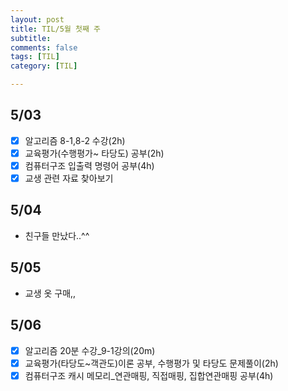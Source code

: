 ```yaml
---
layout: post
title: TIL/5월 첫째 주 
subtitle: 
comments: false
tags: [TIL]
category: [TIL]

---
```

## 5/03

 - [x] 알고리즘 8-1,8-2 수강(2h)
 - [x] 교육평가(수행평가~ 타당도) 공부(2h)
 - [x] 컴퓨터구조 입출력 명령어 공부(4h)
 - [x] 교생 관련 자료 찾아보기

## 5/04

 - 친구들 만났다..^^

## 5/05

 - 교생 옷 구매,,

## 5/06

 - [x] 알고리즘 20분 수강_9-1강의(20m)
 - [x] 교육평가(타당도~객관도)이론 공부, 수행평가 및 타당도 문제풀이(2h)
 - [x] 컴퓨터구조 캐시 메모리_연관매핑, 직접매핑, 집합연관매핑 공부(4h)

